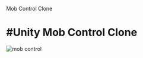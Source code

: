 Mob Control Clone

#Unity Mob Control Clone
======================================================
![mob control](https://user-images.githubusercontent.com/61085808/133507354-a7693f0c-c3c7-4052-a7cd-c81edf80d9d2.png)
